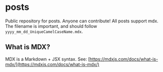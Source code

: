 # posts
Public repository for posts. Anyone can contribute! All posts support mdx. The filename is important, and should follow `yyyy_mm_dd_UniqueCamelCaseName.mdx`.

## What is MDX?
MDX is a Markdown + JSX syntax. See: [https://mdxjs.com/docs/what-is-mdx/](https://mdxjs.com/docs/what-is-mdx/)
